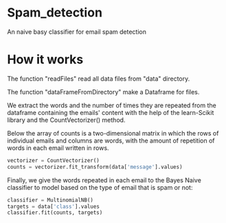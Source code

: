 # Spam_detection

An naive basy classifier for email spam detection

# How it works

The function "readFiles" read all data files from "data" directory.

The function "dataFrameFromDirectory" make a Dataframe for files.

We extract the words and the number of times they are repeated from the dataframe containing the emails' content with the help of the learn-Scikit library and
the CountVectorizer() method.

Below the array of counts is a two-dimensional matrix in which the rows of individual emails and columns are words, with the amount of repetition of words in each 
email written in rows.

```python
vectorizer = CountVectorizer()
counts = vectorizer.fit_transform(data['message'].values)
```

Finally, we give the words repeated in each email to the Bayes Naive classifier to model based on the type of email that is spam or not:

```python
classifier = MultinomialNB()
targets = data['class'].values
classifier.fit(counts, targets)
```
